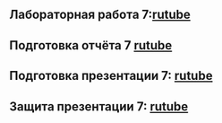 ## Лабораторная работа 7:[rutube](https://rutube.ru/video/a68c01266ea405789dc2f477a1819f6b/)
## Подготовка отчёта 7  [rutube](https://rutube.ru/video/a68c01266ea405789dc2f477a1819f6b/)
## Подготовка презентации 7: [rutube](https://rutube.ru/video/a68c01266ea405789dc2f477a1819f6b/)
## Защита презентации 7:  [rutube](https://rutube.ru/video/a68c01266ea405789dc2f477a1819f6b/)
